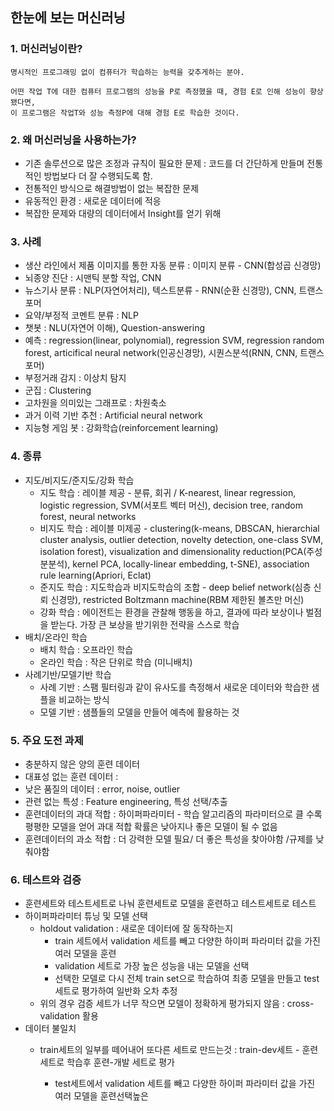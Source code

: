 ## 한눈에 보는 머신러닝
### 1. 머신러닝이란?
```
명시적인 프로그래밍 없이 컴퓨터가 학습하는 능력을 갖추게하는 분야.

어떤 작업 T에 대한 컴퓨터 프로그램의 성능을 P로 측정했을 때, 경험 E로 인해 성능이 향상됐다면,
이 프로그램은 작업T와 성능 측정P에 대해 경험 E로 학습한 것이다.
```
### 2. 왜 머신러닝을 사용하는가?
* 기존 솔루션으로 많은 조정과 규칙이 필요한 문제 : 코드를 더 간단하게 만들며 전통적인 방법보다 더 잘 수행되도록 함.
* 전통적인 방식으로 해결방법이 없는 복잡한 문제
* 유동적인 환경 : 새로운 데이터에 적응
* 복잡한 문제와 대량의 데이터에서 Insight를 얻기 위해

### 3. 사례
* 생산 라인에서 제품 이미지를 통한 자동 분류 : 이미지 분류 - CNN(합성곱 신경망)
* 뇌종양 진단 : 시맨틱 분할 작업, CNN
* 뉴스기사 분류 : NLP(자연어처리), 텍스트분류 - RNN(순환 신경망), CNN, 트랜스포머
* 요약/부정적 코멘트 분류 : NLP
* 챗봇 : NLU(자연어 이해), Question-answering
* 예측 : regression(linear, polynomial), regression SVM, regression random forest, articifical neural network(인공신경망), 시퀀스분석(RNN, CNN, 트랜스포머)
* 부정거래 감지 : 이상치 탐지
* 군집 : Clustering
* 고차원을 의미있는 그래프로 : 차원축소
* 과거 이력 기반 추천 : Artificial neural network
* 지능형 게임 봇 : 강화학습(reinforcement learning)

### 4. 종류
* 지도/비지도/준지도/강화 학습
  * 지도 학습 : 레이블 제공 - 분류, 회귀 / K-nearest, linear regression, logistic regression, SVM(서포트 벡터 머신), decision tree, random forest, neural networks
  * 비지도 학습 : 레이블 미제공 - clustering(k-means, DBSCAN, hierarchial cluster analysis, outlier detection, novelty detection, one-class SVM, isolation forest), visualization and dimensionality reduction(PCA(주성분분석), kernel PCA, locally-linear embedding, t-SNE), association rule learning(Apriori, Eclat)
  * 준지도 학습 : 지도학습과 비지도학습의 조합 - deep belief network(심층 신뢰 신경망), restricted Boltzmann machine(RBM 제한된 볼츠만 머신)
  * 강화 학습 : 에이전트는 환경을 관찰해 행동을 하고, 결과에 따라 보상이나 벌점을 받는다. 가장 큰 보상을 받기위한 전략을 스스로 학습
* 배치/온라인 학습
  * 배치 학습 : 오프라인 학습
  * 온라인 학습 : 작은 단위로 학습 (미니배치)
* 사례기반/모델기반 학습
  * 사례 기반 : 스팸 필터링과 같이 유사도를 측정해서 새로운 데이터와 학습한 샘플을 비교하는 방식
  * 모델 기반 : 샘플들의 모델을 만들어 예측에 활용하는 것

### 5. 주요 도전 과제
* 충분하지 않은 양의 훈련 데이터
* 대표성 없는 훈련 데이터 : 
* 낮은 품질의 데이터 : error, noise, outlier
* 관련 없는 특성 : Feature engineering, 특성 선택/추출
* 훈련데이터의 과대 적합 : 하이퍼파라미터 - 학습 알고리즘의 파라미터으로 클 수록 평평한 모델을 얻어 과대 적합 확률은 낮아지나 좋은 모델이 될 수 없음
* 훈련데이터의 과소 적합 : 더 강력한 모델 필요/ 더 좋은 특성을 찾아야함 /규제를 낮춰야함

### 6. 테스트와 검증
* 훈련세트와 테스트세트로 나눠 훈련세트로 모델을 훈련하고 테스트세트로 테스트
* 하이퍼파라미터 튜닝 및 모델 선택
  * holdout validation : 새로운 데이터에 잘 동작하는지
    * train 세트에서 validation 세트를 빼고 다양한 하이퍼 파라미터 값을 가진 여러 모델을 훈련
    * validation 세트로 가장 높은 성능을 내는 모델을 선택
    * 선택한 모델로 다시 전체 train set으로 학습하여 최종 모델을 만들고 test세트로 평가하여 일반화 오차 추정
  * 위의 경우 검증 세트가 너무 작으면 모델이 정확하게 평가되지 않음 : cross-validation 활용
* 데이터 불일치
  * train세트의 일부를 떼어내어 또다른 세트로 만드는것 : train-dev세트 - 훈련 세트로 학습후 훈련-개발 세트로 평가




    * test세트에서 validation 세트를 빼고 다양한 하이퍼 파라미터 값을 가진 여러 모델을 훈련선택높은 

